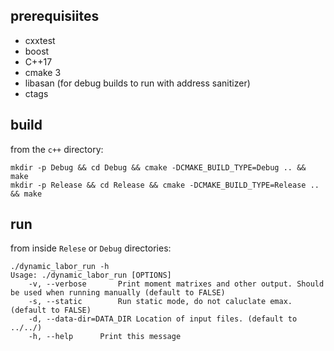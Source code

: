 ## prerequisiites
- cxxtest
- boost
- C++17
- cmake 3
- libasan (for debug builds to run with address sanitizer)
- ctags

## build
from the `c++` directory:
```
mkdir -p Debug && cd Debug && cmake -DCMAKE_BUILD_TYPE=Debug .. && make
mkdir -p Release && cd Release && cmake -DCMAKE_BUILD_TYPE=Release .. && make
```

## run
from inside `Relese` or `Debug` directories:
```
./dynamic_labor_run -h
Usage: ./dynamic_labor_run [OPTIONS]
	-v, --verbose		Print moment matrixes and other output. Should be used when running manually (default to FALSE)
	-s, --static		Run static mode, do not caluclate emax. (default to FALSE)
	-d, --data-dir=DATA_DIR	Location of input files. (default to ../../)
	-h, --help		Print this message

```
